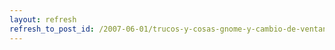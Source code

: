 ```yaml
---
layout: refresh
refresh_to_post_id: /2007-06-01/trucos-y-cosas-gnome-y-cambio-de-ventanas.html
---
```

